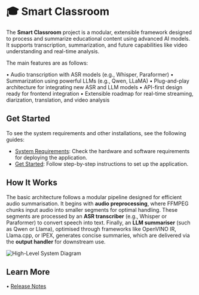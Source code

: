 # 🎓 Smart Classroom

The **Smart Classroom** project is a modular, extensible framework designed to process and summarize educational content using advanced AI models. It supports transcription, summarization, and future capabilities like video understanding and real-time analysis. 

The main features are as follows:

•	Audio transcription with ASR models (e.g., Whisper, Paraformer)
•	Summarization using powerful LLMs (e.g., Qwen, LLaMA)
•	Plug-and-play architecture for integrating new ASR and LLM models
•	API-first design ready for frontend integration
•	Extensible roadmap for real-time streaming, diarization, translation, and video analysis


## Get Started 

To see the system requirements and other installations, see the following guides:

- [System Requirements](./docs/user-guide/system-requirements.md): Check the hardware and software requirements for deploying the application.
- [Get Started](./docs/user-guide/get-started.md): Follow step-by-step instructions to set up the application.

## How It Works

The basic architecture follows a modular pipeline designed for efficient audio summarisation. It begins with **audio preprocessing**, where FFMPEG chunks input audio into smaller segments for optimal handling. These segments are processed by an **ASR transcriber** (e.g., Whisper or Paraformer) to convert speech into text. Finally, an **LLM summariser** (such as Qwen or Llama), optimised through frameworks like OpenVINO IR, Llama.cpp, or IPEX, generates concise summaries, which are delivered via the **output handler** for downstream use.

![High-Level System Diagram](./docs/user-guide/_images/architecture.svg)

## Learn More

•	[Release Notes](./docs/user-guide/release-notes.md)
